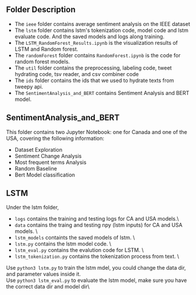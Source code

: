## Folder Description
- The `ieee` folder contains average sentiment analysis on the IEEE dataset
- The `lstm` folder contains lstm's tokenization code, model code and lstm evaluate code. And the saved models and logs along training.
- The `LSTM_RandomForest_Results.ipynb` is the visualization results of LSTM and Random forest. 
- The `randomForest` folder contains `RandomForest.ipynb` is the code for random forest models. 
- The `util` folder contains the preprocessing, labeling code, tweet hydrating code, tsv reader, and csv combiner code
- The `ids` folder contains the ids that we used to hydrate texts from tweepy api. 
- The `SentimentAnalysis_and_BERT` contains Sentiment Analysis and BERT model.

## SentimentAnalysis_and_BERT
This folder contains two Jupyter Notebook: one for Canada and one of the USA, covering the following information:
- Dataset Exploration
- Sentiment Change Analysis
- Most frequent terms Analysis
- Random Baseline
- Bert Model classification

## LSTM
Under the lstm folder, 
- `logs` contains the training and testing logs for CA and USA models.\
- `data` contains the traing and testing npy (lstm inputs) for CA and USA models. \
- `lstm_models` containts the saved models of lstm. \
- `lstm.py` contains the lstm model code. \
- `lstm_eval.py` contains the evalution code for LSTM. \
- `lstm_tokenization.py` contains the tokenization process from text. \

Use `python3 lstm.py` to train the lstm mdel, you could change the data dir, and parameter values inside it.\
Use `python3 lstm_eval.py` to evaluate the lstm model, make sure you have the correct data dir and model dir\